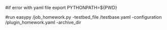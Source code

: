 #if error with yaml file
export PYTHONPATH=${PWD}

#run
easypy <path>/job_homework.py -testbed_file <path>/testbase.yaml -configuration <path>/plugin_homework.yaml -archive_dir